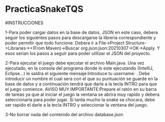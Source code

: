 # PracticaSnakeTQS
#INSTRUCCIONES

1-Para poder cargar datos en la base de datos, JSON en este caso, debera seguir los siguientes pasos para descargarse la libreria correspondiente y poder permitir que todo funcione. Debera ir a File->Project Structure->Libraries->+(From Maven)->Buscar org.json:json:20210307->OK->Apply. Y esos serian los pasos a seguir para poder utilizar el JSON del proyecto.

2-Para ejecutar el juego debe ejecutar el archivo Main.java. Una vez ejecutado, en la consola del programa donde lo este ejecutando (IntellIJ, Eclipse...) le saldra el siguiente mensaje:Introduce tu username: . Debe introducir un nombre el cual sera con el que su puntuación se guarde en la base de datos y a continuación tendrá que darle a la tecla INTRO para que el juego comience. AVISO MUY IMPORTANTE:Prepare el ratón en su barra de tareas ya que al iniciar el juego la ventana se abrira muy rapido y debera seleccionarla para poder jugar. Si tarda mucho la snake se chocara, debe ser rapido el darle a la tecla INTRO y seleccionar la ventana del juego.

3-No borrar nada del contenido del archivo database.json
